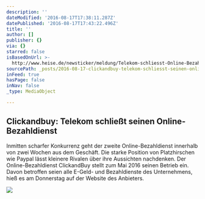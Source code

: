 ```yaml
---
description: ''
dateModified: '2016-08-17T17:38:11.287Z'
datePublished: '2016-08-17T17:43:22.496Z'
title: ''
author: []
publisher: {}
via: {}
starred: false
isBasedOnUrl: >-
  http://www.heise.de/newsticker/meldung/Telekom-schliesst-Online-Bezahldienst-Clickandbuy-3031022.html
sourcePath: _posts/2016-08-17-clickandbuy-telekom-schliesst-seinen-online-bezahldienst.md
inFeed: true
hasPage: false
inNav: false
_type: MediaObject

---
```

<article style=""><h1>Clickandbuy: Telekom schließt seinen Online-Bezahldienst</h1><p>Inmitten scharfer Konkurrenz geht der zweite Online-Bezahldienst innerhalb von zwei Wochen aus dem Geschäft. Die starke Position von Platzhirschen wie Paypal lässt kleinere Rivalen über ihre Aussichten nachdenken. Der Online-Bezahldienst ClickandBuy stellt zum Mai 2016 seinen Betrieb ein. Davon betroffen seien alle E-Geld- und Bezahldienste des Unternehmens, hieß es am Donnerstag auf der Website des Anbieters.</p><img src="http://www.heise.de/imgs/18/1/7/0/4/7/6/8/1024px-ClickandBuy_2010_logo-c2a31cbbb2025d36.jpeg" /></article>